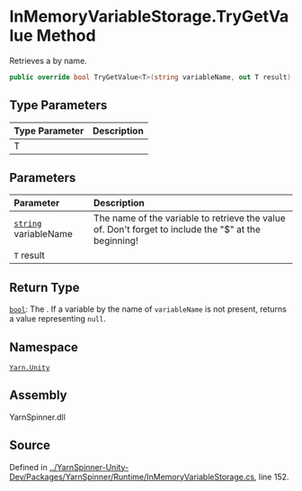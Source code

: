 # InMemoryVariableStorage.TryGetValue<T> Method

Retrieves a <see cref="!:Value"></see> by name.


```csharp
public override bool TryGetValue<T>(string variableName, out T result)
```

## Type Parameters
|Type Parameter|Description|
|:---|:---|
|T||
## Parameters
|Parameter|Description|
|:---|:---|
|[`string`](https://docs.microsoft.com/dotnet/api/System.String) variableName|The name of the variable to retrieve the value of. Don't forget to include the "$" at the beginning!|
|`T` result||
## Return Type
[`bool`](https://docs.microsoft.com/dotnet/api/System.Boolean): The <see cref="!:Value"></see>. If a variable by the name of
<code data-dev-comment-type="paramref" class="paramref">variableName</code> is not present, returns a value
representing `null`.



## Namespace
[`Yarn.Unity`](/api/csharp/yarn.unity/README.md)

## Assembly
YarnSpinner.dll

## Source
Defined in [../YarnSpinner-Unity-Dev/Packages/YarnSpinner/Runtime/InMemoryVariableStorage.cs](https://github.com/YarnSpinnerTool/YarnSpinner-Unity//blob/develop/Runtime/InMemoryVariableStorage.cs#L152), line 152.
